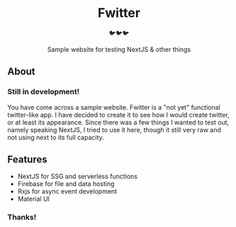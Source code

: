 <h1 align="center">
  Fwitter
</h1>

<p align="center">
  🐦🐦🐦
</p>

<p align="center">
  Sample website for testing NextJS & other things
</p>

<h2>About</h2>

<h3>Still in development!</h3>

<p>
  You have come across a sample website. Fwitter is a "not yet" functional twitter-like app. I have decided to create it to see how I would create twitter, or at least its appearance. Since there was a few things I wanted to test out, namely speaking NextJS, I tried to use it here, though it still very raw and not using next to its full capacity.
</p>

<h2>Features</h2>

- NextJS for SSG and serverless functions
- Firebase for file and data hosting
- Rxjs for async event development
- Material UI

<h3>Thanks!</h3>
